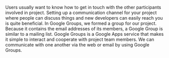 Users usually want to know how to get in touch with the other participants involved in project.
Setting up a communication channel for your project where people can discuss things and new developers can easily reach you is quite beneficial. 
In Google Groups, we formed a group for our project. Because it contains the email addresses of its members, a Google Group is similar to a mailing list.
Google Groups is a Google Apps service that makes it simple to interact and cooperate with project team members.
We can communicate with one another via the web or email by using Google Groups.
